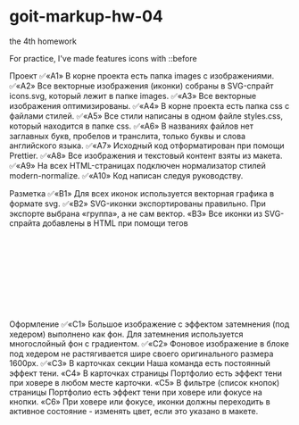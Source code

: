 # goit-markup-hw-04

the 4th homework

For practice, I've made features icons with ::before

Проект
✅«A1» В корне проекта есть папка images с изображениями.
✅«A2» Все векторные изображения (иконки) собраны в SVG-спрайт icons.svg, который лежит в папке images.
✅«A3» Все векторные изображения оптимизированы.
✅«A4» В корне проекта есть папка css с файлами стилей.
✅«A5» Все стили написаны в одном файле styles.css, который находится в папке css.
✅«A6» В названиях файлов нет заглавных букв, пробелов и транслита, только буквы и слова английского языка.
✅«A7» Исходный код отформатирован при помощи Prettier.
✅«A8» Все изображения и текстовый контент взяты из макета.
✅«A9» На всех HTML-страницах подключен нормализатор стилей modern-normalize.
✅«A10» Код написан следуя руководству.

Разметка
✅«B1» Для всех иконок используется векторная графика в формате svg.
✅«B2» SVG-иконки экспортированы правильно. При экспорте выбрана «группа», а не сам вектор.
«B3» Все иконки из SVG-спрайта добавлены в HTML при помощи тегов <svg> и <use>
«B4» Размеры иконок взяты из макета и заданы элементу <svg> в HTML-файле.
✅«B5» В блоке Контактов в шапке, добавлены иконки конверта и телефона.
✅«B6» В секции Преимуществ добавлены иконки.
✅«B7» В секции Команды добавлены иконки соцсетей.
«B8» В секции Клиентов добавлены иконки компаний.
«B9» В футере добавлены иконки соцсетей.

Оформление
✅«C1» Большое изображение с эффектом затемнения (под хедером) выполнено как фон. Для затемнения используется многослойный фон с градиентом.
✅«C2» Фоновое изображение в блоке под хедером не растягивается шире своего оригинального размера 1600рх.
✅«C3» В карточках секции Наша команда есть постоянный эффект тени.
«C4» В карточках страницы Портфолио есть эффект тени при ховере в любом месте карточки.
«C5» В фильтре (список кнопок) страницы Портфолио есть эффект тени при ховере или фокусе на кнопки.
«C6» При ховере или фокусе, иконки должны переходить в активное состояние - изменять цвет, если это указано в макете.
